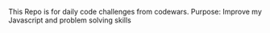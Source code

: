 This Repo is for daily code challenges from codewars.
Purpose:
Improve my Javascript and problem solving skills
